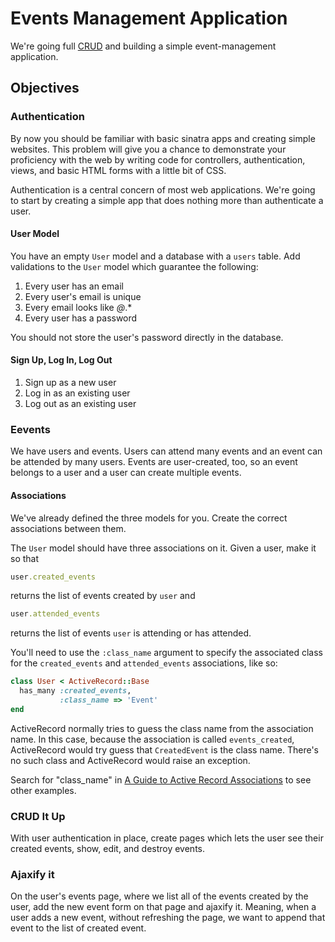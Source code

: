 # Events Management Application

We're going full [CRUD](http://en.wikipedia.org/wiki/Create,_read,_update_and_delete) and building a simple event-management application.

## Objectives

### Authentication

By now you should be familiar with basic sinatra apps and creating simple websites.  This problem will give you a chance to demonstrate your proficiency with the web by writing code for controllers, authentication, views, and basic HTML forms with a little bit of CSS.

Authentication is a central concern of most web applications.  We're going to start by creating a simple app that does nothing more than authenticate a user.


#### User Model

You have an empty `User` model and a database with a `users` table.  Add validations to the `User` model which guarantee the following:

1. Every user has an email
2. Every user's email is unique
3. Every email looks like *@*.*
4. Every user has a password

You should not store the user's password directly in the database.

#### Sign Up, Log In, Log Out

1. Sign up as a new user
2. Log in as an existing user
3. Log out as an existing user

### Eevents
We have users and events.  Users can attend many events and an event can be attended by many users.  Events are user-created, too, so an event belongs to a user and a user can create multiple events.

#### Associations

We've already defined the three models for you.  Create the correct associations between them.

The `User` model should have three associations on it.  Given a user, make it so that

```ruby
user.created_events
```

returns the list of events created by `user` and

```ruby
user.attended_events
```

returns the list of events `user` is attending or has attended.

You'll need to use the `:class_name` argument to specify the associated class for the `created_events` and `attended_events` associations, like so:

```ruby
class User < ActiveRecord::Base
  has_many :created_events,
           :class_name => 'Event'
end
```

ActiveRecord normally tries to guess the class name from the association name.  In this case, because the association is called `events_created`, ActiveRecord would try guess that `CreatedEvent` is the class name.  There's no such class and ActiveRecord would raise an exception.

Search for "class_name" in [A Guide to Active Record Associations](http://guides.rubyonrails.org/association_basics.html) to see other examples.

### CRUD It Up

With user authentication in place, create pages which lets the user see their created events, show, edit, and destroy events.

### Ajaxify it
On the user's events page, where we list all of the events created by the user, add the new event form on that page and ajaxify it. Meaning, when a user adds a new event,
without refreshing the page, we want to append that event to the list of created event.
